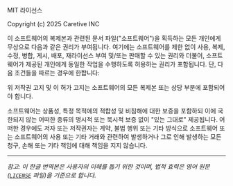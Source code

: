 MIT 라이선스

Copyright (c) 2025 Caretive INC

이 소프트웨어의 복제본과 관련된 문서 파일("소프트웨어")을 획득하는 모든 개인에게 무상으로 다음과 같은 권리가 부여됩니다. 여기에는 소프트웨어를 제한 없이 사용, 복제, 수정, 병합, 게시, 배포, 재라이선스 부여 및/또는 판매할 수 있는 권리와 더불어, 소프트웨어가 제공된 개인에게 동일한 작업을 수행하도록 허용하는 권리가 포함됩니다. 단, 다음 조건들을 따르는 경우에 한합니다:

위 저작권 고지 및 이 허가 고지는 소프트웨어의 모든 복제본 또는 상당 부분에 포함되어야 합니다.

소프트웨어는 상품성, 특정 목적에의 적합성 및 비침해에 대한 보증을 포함하되 이에 국한되지 않는 어떠한 종류의 명시적 또는 묵시적 보증 없이 "있는 그대로" 제공됩니다. 어떠한 경우에도 저자 또는 저작권자는 계약, 불법 행위 또는 기타 방식으로 소프트웨어 또는 소프트웨어의 사용 또는 기타 거래와 관련하여 발생하거나 그로 인해 발생하는 모든 청구, 손해 또는 기타 책임에 대해 책임을 지지 않습니다.

---
*참고: 이 한글 번역본은 사용자의 이해를 돕기 위한 것이며, 법적 효력은 영어 원문([`LICENSE`](LICENSE) 파일)을 기준으로 합니다.*
